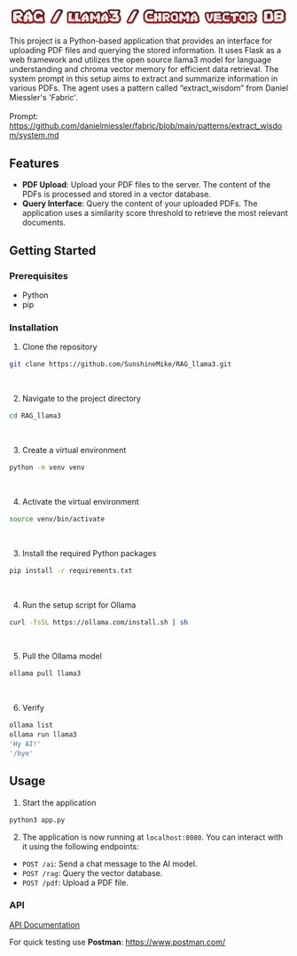 ![Example Image](images/logo.png)

This project is a Python-based application that provides an interface for uploading PDF files and querying the stored information. It uses Flask as a web framework and utilizes the open source llama3 model for language understanding and chroma vector memory for efficient data retrieval. The system prompt in this setup aims to extract and summarize information in various PDFs. The agent uses a pattern called “extract_wisdom” from Daniel Miessler's 'Fabric'.
<br><br>Prompt: https://github.com/danielmiessler/fabric/blob/main/patterns/extract_wisdom/system.md

## Features

- **PDF Upload**: Upload your PDF files to the server. The content of the PDFs is processed and stored in a vector database.
- **Query Interface**: Query the content of your uploaded PDFs. The application uses a similarity score threshold to retrieve the most relevant documents.

## Getting Started

### Prerequisites

- Python
- pip

### Installation

1. Clone the repository
```bash
git clone https://github.com/SunshineMike/RAG_llama3.git
```
<br>

2. Navigate to the project directory
```bash
cd RAG_llama3
```
<br>

3. Create a virtual environment
```bash
python -m venv venv
```
<br>

4. Activate the virtual environment
```bash
source venv/bin/activate
```
<br>

3. Install the required Python packages
```bash
pip install -r requirements.txt
```
<br>

4. Run the setup script for Ollama
```bash
curl -fsSL https://ollama.com/install.sh | sh
```
<br>

5. Pull the Ollama model
```bash
ollama pull llama3
```
<br>

6. Verify 
```bash
ollama list
ollama run llama3
'Hy AI!'
'/bye'
```

## Usage

1. Start the application
```bash
python3 app.py
```
2. The application is now running at `localhost:8080`. You can interact with it using the following endpoints:

- `POST /ai`: Send a chat message to the AI model.
- `POST /rag`: Query the vector database.
- `POST /pdf`: Upload a PDF file.

### API
[API Documentation](documentation/API%20Documentation.md)

For quick testing use **Postman**:
https://www.postman.com/


